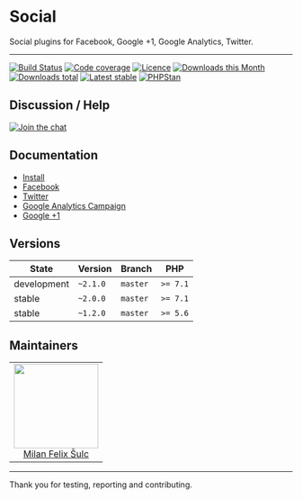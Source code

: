 # Social

Social plugins for Facebook, Google +1, Google Analytics, Twitter.

-----

[![Build Status](https://img.shields.io/travis/contributte/social.svg?style=flat-square)](https://travis-ci.org/contributte/social)
[![Code coverage](https://img.shields.io/coveralls/contributte/social.svg?style=flat-square)](https://coveralls.io/r/contributte/social)
[![Licence](https://img.shields.io/packagist/l/contributte/social.svg?style=flat-square)](https://packagist.org/packages/contributte/social)
[![Downloads this Month](https://img.shields.io/packagist/dm/contributte/social.svg?style=flat-square)](https://packagist.org/packages/contributte/social)
[![Downloads total](https://img.shields.io/packagist/dt/contributte/social.svg?style=flat-square)](https://packagist.org/packages/contributte/social)
[![Latest stable](https://img.shields.io/packagist/v/contributte/social.svg?style=flat-square)](https://packagist.org/packages/contributte/social)
[![PHPStan](https://img.shields.io/badge/PHPStan-enabled-brightgreen.svg?style=flat)](https://github.com/phpstan/phpstan)

## Discussion / Help

[![Join the chat](https://img.shields.io/gitter/room/contributte/contributte.svg?style=flat-square)](http://bit.ly/ctteg)

## Documentation

- [Install](.docs/README.md#install)
- [Facebook](.docs/README.md#facebook)
- [Twitter](.docs/README.md#twitter)
- [Google Analytics Campaign](.docs/README.md#google-analytics-campaign-maker)
- [Google +1](.docs/README.md#google-1)

## Versions

| State       | Version   | Branch   | PHP      |
|-------------|-----------|----------|----------|
| development | `~2.1.0`  | `master` | `>= 7.1` |
| stable      | `~2.0.0`  | `master` | `>= 7.1` |
| stable      | `~1.2.0`  | `master` | `>= 5.6` |

## Maintainers

<table>
  <tbody>
    <tr>
      <td align="center">
        <a href="https://github.com/f3l1x">
            <img width="150" height="150" src="https://avatars2.githubusercontent.com/u/538058?v=3&s=150">
        </a>
        </br>
        <a href="https://github.com/f3l1x">Milan Felix Šulc</a>
      </td>
    </tr>
  </tbody>
</table>

-----

Thank you for testing, reporting and contributing.
